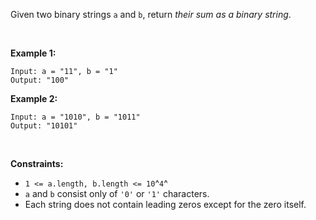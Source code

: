 Given two binary strings `a` and `b`, return *their sum as a binary
string*.

 

**Example 1:**

    Input: a = "11", b = "1"
    Output: "100"

**Example 2:**

    Input: a = "1010", b = "1011"
    Output: "10101"

 

**Constraints:**

-   `1 <= a.length, b.length <= 10`^`4`^
-   `a` and `b` consist only of `'0'` or `'1'` characters.
-   Each string does not contain leading zeros except for the zero
    itself.
